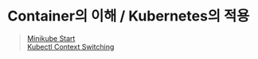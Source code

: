 # Container의 이해 / Kubernetes의 적용 




> [Minikube Start](https://minikube.sigs.k8s.io/docs/start/)   
> [Kubectl Context Switching](https://kubernetes.io/docs/tasks/access-application-cluster/configure-access-multiple-clusters/)
